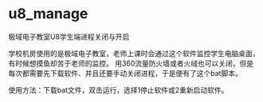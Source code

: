 # u8_manage
极域电子教室U8学生端进程关闭与开启

学校机房使用的是极域电子教室，老师上课时会通过这个软件监控学生电脑桌面，有时候想摸鱼却苦于老师的监控。
用360流量防火墙或者火绒也可以关闭，但是每次都需要先下载软件、并且还要手动关闭进程，于是便有了这个bat脚本。

使用方法：下载bat文件，双击运行，选择1停止软件或2重新启动软件。
